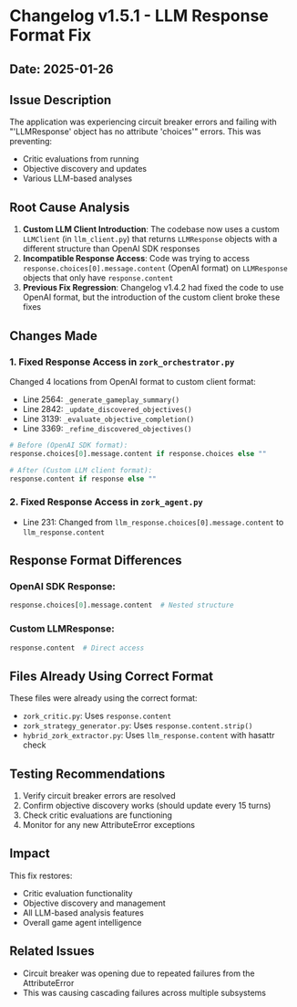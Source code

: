 # Changelog v1.5.1 - LLM Response Format Fix

## Date: 2025-01-26

## Issue Description
The application was experiencing circuit breaker errors and failing with "'LLMResponse' object has no attribute 'choices'" errors. This was preventing:
- Critic evaluations from running
- Objective discovery and updates
- Various LLM-based analyses

## Root Cause Analysis
1. **Custom LLM Client Introduction**: The codebase now uses a custom `LLMClient` (in `llm_client.py`) that returns `LLMResponse` objects with a different structure than OpenAI SDK responses
2. **Incompatible Response Access**: Code was trying to access `response.choices[0].message.content` (OpenAI format) on `LLMResponse` objects that only have `response.content`
3. **Previous Fix Regression**: Changelog v1.4.2 had fixed the code to use OpenAI format, but the introduction of the custom client broke these fixes

## Changes Made

### 1. Fixed Response Access in `zork_orchestrator.py`
Changed 4 locations from OpenAI format to custom client format:
- Line 2564: `_generate_gameplay_summary()`
- Line 2842: `_update_discovered_objectives()`
- Line 3139: `_evaluate_objective_completion()`
- Line 3369: `_refine_discovered_objectives()`

```python
# Before (OpenAI SDK format):
response.choices[0].message.content if response.choices else ""

# After (Custom LLM client format):
response.content if response else ""
```

### 2. Fixed Response Access in `zork_agent.py`
- Line 231: Changed from `llm_response.choices[0].message.content` to `llm_response.content`

## Response Format Differences

### OpenAI SDK Response:
```python
response.choices[0].message.content  # Nested structure
```

### Custom LLMResponse:
```python
response.content  # Direct access
```

## Files Already Using Correct Format
These files were already using the correct format:
- `zork_critic.py`: Uses `response.content`
- `zork_strategy_generator.py`: Uses `response.content.strip()`
- `hybrid_zork_extractor.py`: Uses `llm_response.content` with hasattr check

## Testing Recommendations
1. Verify circuit breaker errors are resolved
2. Confirm objective discovery works (should update every 15 turns)
3. Check critic evaluations are functioning
4. Monitor for any new AttributeError exceptions

## Impact
This fix restores:
- Critic evaluation functionality
- Objective discovery and management
- All LLM-based analysis features
- Overall game agent intelligence

## Related Issues
- Circuit breaker was opening due to repeated failures from the AttributeError
- This was causing cascading failures across multiple subsystems